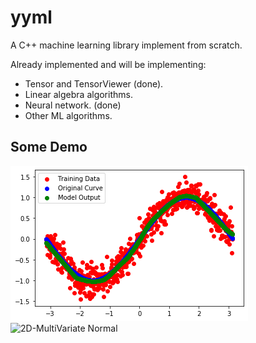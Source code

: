 yyml
====

A C++ machine learning library implement from scratch.

Already implemented and will be implementing:
- Tensor and TensorViewer (done).
- Linear algebra algorithms.
- Neural network. (done)
- Other ML algorithms.

Some Demo
---
![1D-y=Sin(x)](fig/sin.png)
![2D-MultiVariate Normal](fig/2D-multivariate_normal.png)


